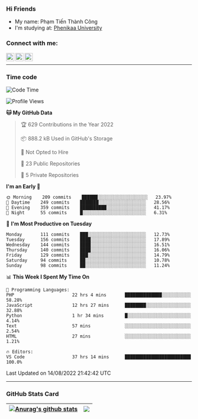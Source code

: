 ### Hi Friends

- My name: Phạm Tiến Thành Công
- I'm studying at: [Phenikaa University]


### Connect with me:
[<img align="left" alt="PhamTienThanhCong | Facebook" width="22px" src="https://upload.wikimedia.org/wikipedia/commons/thumb/1/16/Facebook-icon-1.png/640px-Facebook-icon-1.png" />][facebook]
[<img align="left" alt="PhamTienThanhCong | Zalo" width="22px" src="https://www.anphatpc.com.vn/template/anphat_2020v2/images/icon-zalo.jpg" />][zalo]
[<img align="left" alt="PhamTienThanhCong | LinkedIn" width="22px" src="https://cdn3.iconfinder.com/data/icons/inficons/512/linkedin.png" />][linkedin]

<br />

---

### Time code

<!--START_SECTION:waka-->
![Code Time](http://img.shields.io/badge/Code%20Time-525%20hrs%2039%20mins-blue)

![Profile Views](http://img.shields.io/badge/Profile%20Views-1-blue)

**🐱 My GitHub Data** 

> 🏆 629 Contributions in the Year 2022
 > 
> 📦 888.2 kB Used in GitHub's Storage 
 > 
> 🚫 Not Opted to Hire
 > 
> 📜 23 Public Repositories 
 > 
> 🔑 5 Private Repositories  
 > 
**I'm an Early 🐤** 

```text
🌞 Morning    209 commits    ██████░░░░░░░░░░░░░░░░░░░   23.97% 
🌆 Daytime    249 commits    ███████░░░░░░░░░░░░░░░░░░   28.56% 
🌃 Evening    359 commits    ██████████░░░░░░░░░░░░░░░   41.17% 
🌙 Night      55 commits     █░░░░░░░░░░░░░░░░░░░░░░░░   6.31%

```
📅 **I'm Most Productive on Tuesday** 

```text
Monday       111 commits    ███░░░░░░░░░░░░░░░░░░░░░░   12.73% 
Tuesday      156 commits    ████░░░░░░░░░░░░░░░░░░░░░   17.89% 
Wednesday    144 commits    ████░░░░░░░░░░░░░░░░░░░░░   16.51% 
Thursday     140 commits    ████░░░░░░░░░░░░░░░░░░░░░   16.06% 
Friday       129 commits    ███░░░░░░░░░░░░░░░░░░░░░░   14.79% 
Saturday     94 commits     ██░░░░░░░░░░░░░░░░░░░░░░░   10.78% 
Sunday       98 commits     ██░░░░░░░░░░░░░░░░░░░░░░░   11.24%

```


📊 **This Week I Spent My Time On** 

```text
💬 Programming Languages: 
PHP                      22 hrs 4 mins       ██████████████░░░░░░░░░░░   58.28% 
JavaScript               12 hrs 27 mins      ████████░░░░░░░░░░░░░░░░░   32.88% 
Python                   1 hr 34 mins        █░░░░░░░░░░░░░░░░░░░░░░░░   4.14% 
Text                     57 mins             ░░░░░░░░░░░░░░░░░░░░░░░░░   2.54% 
HTML                     27 mins             ░░░░░░░░░░░░░░░░░░░░░░░░░   1.21%

🔥 Editors: 
VS Code                  37 hrs 14 mins      █████████████████████████   100.0%

```


 Last Updated on 14/08/2022 21:42:42 UTC
<!--END_SECTION:waka-->

---

### GitHub Stats Card

| <a href="https://github.com/phamtienthanhcong"><img align="center" src="https://github-readme-stats.vercel.app/api?username=PhamTienThanhCong&show_icons=true&include_all_commits=true&theme=buefy&hide_border=true&theme=ocean_dark" alt="Anurag's github stats" /></a> | <a href="https://github.com/phamtienthanhcong"><img align="center" src="https://github-readme-stats.vercel.app/api/top-langs/?username=PhamTienThanhCong&layout=compact&theme=buefy&hide_border=true&theme=ocean_dark" /></a> |
| ------------- | ------------- |

[Phenikaa University]: https://phenikaa-uni.edu.vn/vi
[facebook]: https://www.facebook.com/phamtienthanhcong
[linkedin]: https://linkedin.com/in/phamtienthanhcong
[zalo]: https://zalo.me/0396396332
[tiktok]: https://www.tiktok.com/@phamtienthanhcong
[web]: https://github.com/PhamTienThanhCong/web_dev
[min project]: https://github.com/PhamTienThanhCong/Project-Of-Web
[c and cpp]: https://github.com/PhamTienThanhCong/Code_C_and_Cpro
[python]: https://github.com/PhamTienThanhCong/Python_beginer
